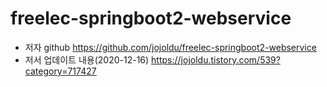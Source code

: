 # freelec-springboot2-webservice
* 저자 github https://github.com/jojoldu/freelec-springboot2-webservice
* 저서 업데이트 내용(2020-12-16) https://jojoldu.tistory.com/539?category=717427
